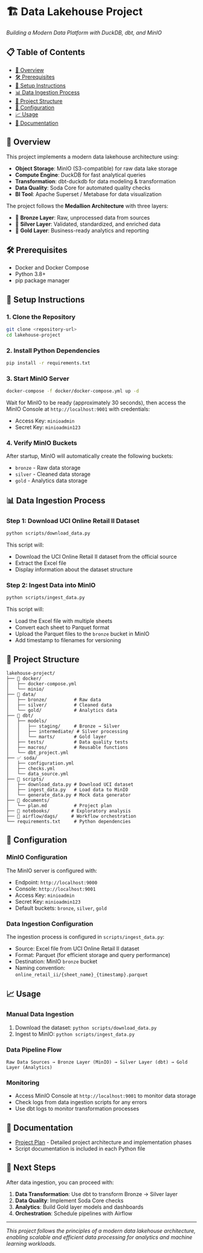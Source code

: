 # 🏗️ Data Lakehouse Project

*Building a Modern Data Platform with DuckDB, dbt, and MinIO*

## 📋 Table of Contents
- [🎯 Overview](#-overview)
- [🛠️ Prerequisites](#️-prerequisites)
- [🚀 Setup Instructions](#-setup-instructions)
- [📊 Data Ingestion Process](#-data-ingestion-process)
- [📁 Project Structure](#-project-structure)
- [🔧 Configuration](#-configuration)
- [📈 Usage](#-usage)
- [📝 Documentation](#-documentation)

## 🎯 Overview

This project implements a modern data lakehouse architecture using:
- **Object Storage**: MinIO (S3-compatible) for raw data lake storage
- **Compute Engine**: DuckDB for fast analytical queries
- **Transformation**: dbt-duckdb for data modeling & transformation
- **Data Quality**: Soda Core for automated quality checks
- **BI Tool**: Apache Superset / Metabase for data visualization

The project follows the **Medallion Architecture** with three layers:
- 🥉 **Bronze Layer**: Raw, unprocessed data from sources
- 🥈 **Silver Layer**: Validated, standardized, and enriched data
- 🥇 **Gold Layer**: Business-ready analytics and reporting

## 🛠️ Prerequisites

- Docker and Docker Compose
- Python 3.8+
- pip package manager

## 🚀 Setup Instructions

### 1. Clone the Repository
```bash
git clone <repository-url>
cd lakehouse-project
```

### 2. Install Python Dependencies
```bash
pip install -r requirements.txt
```

### 3. Start MinIO Server
```bash
docker-compose -f docker/docker-compose.yml up -d
```

Wait for MinIO to be ready (approximately 30 seconds), then access the MinIO Console at `http://localhost:9001` with credentials:
- Access Key: `minioadmin`
- Secret Key: `minioadmin123`

### 4. Verify MinIO Buckets
After startup, MinIO will automatically create the following buckets:
- `bronze` - Raw data storage
- `silver` - Cleaned data storage
- `gold` - Analytics data storage

## 📊 Data Ingestion Process

### Step 1: Download UCI Online Retail II Dataset
```bash
python scripts/download_data.py
```

This script will:
- Download the UCI Online Retail II dataset from the official source
- Extract the Excel file
- Display information about the dataset structure

### Step 2: Ingest Data into MinIO
```bash
python scripts/ingest_data.py
```

This script will:
- Load the Excel file with multiple sheets
- Convert each sheet to Parquet format
- Upload the Parquet files to the `bronze` bucket in MinIO
- Add timestamp to filenames for versioning

## 📁 Project Structure

```
lakehouse-project/
├── 🐳 docker/
│   ├── docker-compose.yml
│   └── minio/
├── 💾 data/
│   ├── bronze/          # Raw data
│   ├── silver/          # Cleaned data
│   └── gold/            # Analytics data
├── 🔄 dbt/
│   ├── models/
│   │   ├── staging/     # Bronze → Silver
│   │   ├── intermediate/ # Silver processing
│   │   └── marts/       # Gold layer
│   ├── tests/           # Data quality tests
│   ├── macros/          # Reusable functions
│   └── dbt_project.yml
├── ✅ soda/
│   ├── configuration.yml
│   ├── checks.yml
│   └── data_source.yml
├── 📜 scripts/
│   ├── download_data.py # Download UCI dataset
│   ├── ingest_data.py   # Load data to MinIO
│   └── generate_data.py # Mock data generator
├── 📝 documents/
│   └── plan.md          # Project plan
├── 📓 notebooks/        # Exploratory analysis
├── 🎯 airflow/dags/     # Workflow orchestration
└── requirements.txt     # Python dependencies
```

## 🔧 Configuration

### MinIO Configuration
The MinIO server is configured with:
- Endpoint: `http://localhost:9000`
- Console: `http://localhost:9001`
- Access Key: `minioadmin`
- Secret Key: `minioadmin123`
- Default buckets: `bronze`, `silver`, `gold`

### Data Ingestion Configuration
The ingestion process is configured in `scripts/ingest_data.py`:
- Source: Excel file from UCI Online Retail II dataset
- Format: Parquet (for efficient storage and query performance)
- Destination: MinIO `bronze` bucket
- Naming convention: `online_retail_ii/{sheet_name}_{timestamp}.parquet`

## 📈 Usage

### Manual Data Ingestion
1. Download the dataset: `python scripts/download_data.py`
2. Ingest to MinIO: `python scripts/ingest_data.py`

### Data Pipeline Flow
```
Raw Data Sources → Bronze Layer (MinIO) → Silver Layer (dbt) → Gold Layer (Analytics)
```

### Monitoring
- Access MinIO Console at `http://localhost:9001` to monitor data storage
- Check logs from data ingestion scripts for any errors
- Use dbt logs to monitor transformation processes

## 📝 Documentation

- [Project Plan](documents/plan.md) - Detailed project architecture and implementation phases
- Script documentation is included in each Python file

## 🚀 Next Steps

After data ingestion, you can proceed with:
1. **Data Transformation**: Use dbt to transform Bronze → Silver layer
2. **Data Quality**: Implement Soda Core checks
3. **Analytics**: Build Gold layer models and dashboards
4. **Orchestration**: Schedule pipelines with Airflow

---

*This project follows the principles of a modern data lakehouse architecture, enabling scalable and efficient data processing for analytics and machine learning workloads.*
